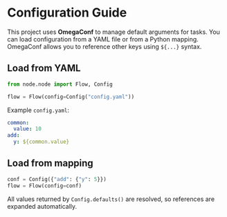 # Configuration Guide

This project uses **OmegaConf** to manage default arguments for tasks. You can
load configuration from a YAML file or from a Python mapping. OmegaConf allows
you to reference other keys using `${...}` syntax.

## Load from YAML

```python
from node.node import Flow, Config

flow = Flow(config=Config("config.yaml"))
```

Example `config.yaml`:

```yaml
common:
  value: 10
add:
  y: ${common.value}
```

## Load from mapping

```python
conf = Config({"add": {"y": 5}})
flow = Flow(config=conf)
```

All values returned by `Config.defaults()` are resolved, so references are
expanded automatically.
